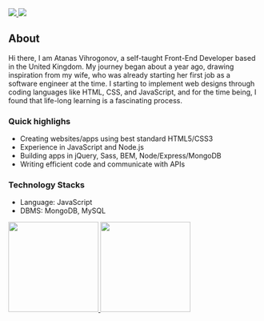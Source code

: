 <a href="https://github.com/AtanasVihrogonov">
  <img src="https://img.shields.io/github/followers/AtanasVihrogonov">
</a>
<a href="https://github.com/AtanasVihrogonov">
   <img src="https://komarev.com/ghpvc/?username=AtanasVihrogonov">
</a>

## About
Hi there, I am Atanas Vihrogonov, a self-taught Front-End Developer based in the United Kingdom. 
My journey began about a year ago, drawing inspiration from my wife, who was already starting her first job as a software engineer at the time.
I starting to implement web designs through coding languages like HTML, CSS, and JavaScript, and for the time being, I found that life-long learning is a fascinating process.

### Quick highlighs

* Creating websites/apps using best standard HTML5/CSS3
* Experience in JavaScript and Node.js
* Building apps in jQuery, Sass, BEM, Node/Express/MongoDB
* Writing efficient code and communicate with APIs

### Technology Stacks 

* Language: JavaScript 
* DBMS: MongoDB, MySQL 

<a href="https://github.com/AtanasVihrogonov">
  <img height="180em" src="https://github-readme-stats.vercel.app/api?username=AtanasVihrogonov&show_icons=true&title_color=2257EA&icon_color=2257EA&bg_color=f7f7f7" />
  <img height="180em" src="https://github-readme-stats.vercel.app/api/top-langs/?username=AtanasVihrogonov&layout=compact&title_color=2257EA&bg_color=f7f7f7" />
</a>







 








